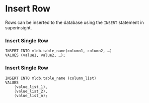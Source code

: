 # Insert Row

Rows can be inserted to the database using the `INSERT` statement in superinsight.

### Insert Single Row
```
INSERT INTO mldb.table_name(column1, column2, …)
VALUES (value1, value2, …);

```


### Insert Single Row
```
INSERT INTO mldb.table_name (column_list)
VALUES
    (value_list_1),
    (value_list_2),
    (value_list_n);

```
